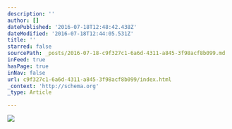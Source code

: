 ```yaml
---
description: ''
author: []
datePublished: '2016-07-18T12:48:42.438Z'
dateModified: '2016-07-18T12:44:05.531Z'
title: ''
starred: false
sourcePath: _posts/2016-07-18-c9f327c1-6a6d-4311-a845-3f98acf8b099.md
inFeed: true
hasPage: true
inNav: false
url: c9f327c1-6a6d-4311-a845-3f98acf8b099/index.html
_context: 'http://schema.org'
_type: Article

---
```

![](https://the-grid-user-content.s3-us-west-2.amazonaws.com/04172eda-73a8-4925-b698-cd9ff7f42e2d.png)